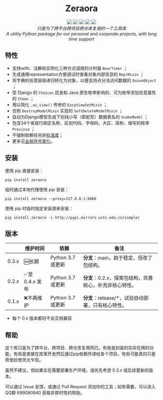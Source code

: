 <h1 align="center" style="padding-top: 32px">Zeraora</h1>

<div align="center">
    <a href="https://docs.python.org/zh-cn/3/whatsnew/index.html"><img src="https://img.shields.io/pypi/pyversions/zeraora?logo=python&logoColor=yellow"></a>
    <a href="https://en.wikipedia.org/wiki/MIT_License"><img src="https://img.shields.io/pypi/l/Zeraora?color=purple"></a>
    <a href="https://pypi.org/project/Zeraora/"><img src="https://img.shields.io/pypi/v/zeraora?color=darkgreen"></a>
    <a href=""><img src="https://img.shields.io/pypi/dm/zeraora?color=C72777"></a>
    <a href=""><img src="https://img.shields.io/pypi/status/Zeraora"></a>
    <!--a href=""><img src="https://img.shields.io/conda/v/conda-forge/zeraora"></a-->
</div>
<div align="center">
    <i>只是为了跨平台跨项目跨仓库复用的一个工具库</i>
    <br>
    <i>A utility Python package for our personal and corporate projects, with long time support</i>
</div>

## 特性

- 支持with、注解和实例化三种方式调用的计时器 `BearTimer` ；
- 生成通用representation方便调试时查看对象内部信息的 `ReprMixin` ；
- 将字典的任意层级递归转化为对象，以便支持点分法访问数据的 `OnionObject` ；
- 受 Django 的 `Choices` 启发和 Java 原生枚举影响的、可为枚举添加任意属性的 `Items` ；
- 用以简化 `.as_view()` 传参的 `EasyViewSetMixin` ；
- 仿照 `DestroyModelMixin` 实现的 `SoftDeleteModelMixin` ；
- 自动为Django模型生成下划线小写（即蛇形）数据表名的 `SnakeModel` ；
- 包含34个省级行政区名称、区划代码、字母码、大区、简称、缩写的枚举 `Province` ；
- 不强制依赖任何非[标准库](https://docs.python.org/zh-cn/3/library/index.html)；
- 更多见[全局符号索引](./docs/README.md)。

## 安装

使用 pip 直接安装：

```shell
pip install zeraora
```

临时通过本地代理使用 pip 安装：

```shell
pip install zeraora --proxy=127.0.0.1:6666
```

使用 pip 时临时指定安装源来安装：

```shell
pip install zeraora -i http://pypi.mirrors.ustc.edu.cn/simple/
```

## 版本

|       | 维护时间       | 依赖              | 备注                                                    |
| ----- | -------------- | ----------------- | ------------------------------------------------------- |
| 0.3.x | 🆕长期          | Python 3.7 或更新 | **分支**：main，趋于稳定，但改了包结构。                |
| 0.2.x | ✅至 0.4.x 发布 | Python 3.7 或更新 | **分支**：0.2.x，探索包结构，完善核心，补充非核心特性。 |
| 0.1.x | ❌不再维护      | Python 3.7 或更新 | **分支**：release/*，试验自动部署，只有核心特性。       |

- 每个 0.x 版本都将不会互相兼容

## 帮助

这个库只是为了跨平台、跨项目、跨仓库复用而已。有些是封装的实际在用的功能，有些是直接在库里开发然后通过pip依赖传递给各个项目，有些可能真的只是奇思妙想灵光乍现。

虽然不建议，但如果实在需要部署生产环境，请优先考虑 0.3.x 或后续更新的版本。

可以通过 Issue 反馈，或通过 Pull Request 添加你的工具；如有需要，可以进入QQ群 699090940 获取非即时性的帮助。
